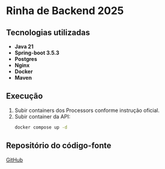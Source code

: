 # Rinha de Backend 2025

## Tecnologias utilizadas

- **Java 21**
- **Spring-boot 3.5.3**
- **Postgres**
- **Nginx**
- **Docker**
- **Maven**

## Execução

1. Subir containers dos Processors conforme instrução oficial.
2. Subir container da API:
   ```sh
   docker compose up -d
   ```

## Repositório do código-fonte

[GitHub](https://github.com/wendelllsc/rinha-de-backend-2025)
